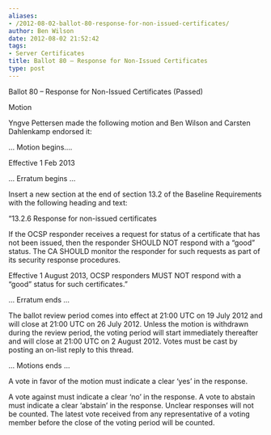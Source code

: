 ```yaml
---
aliases:
- /2012-08-02-ballot-80-response-for-non-issued-certificates/
author: Ben Wilson
date: 2012-08-02 21:52:42
tags:
- Server Certificates
title: Ballot 80 – Response for Non-Issued Certificates
type: post
---
```


Ballot 80 – Response for Non-Issued Certificates (Passed)

Motion

Yngve Pettersen made the following motion and Ben Wilson and Carsten Dahlenkamp endorsed it:

… Motion begins….

Effective 1 Feb 2013

… Erratum begins …

Insert a new section at the end of section 13.2 of the Baseline Requirements with the following heading and text:

“13.2.6 Response for non-issued certificates

If the OCSP responder receives a request for status of a certificate that has not been issued, then the responder SHOULD NOT respond with a “good” status. The CA SHOULD monitor the responder for such requests as part of its security response procedures.

Effective 1 August 2013, OCSP responders MUST NOT respond with a “good” status for such certificates.”

… Erratum ends …

The ballot review period comes into effect at 21:00 UTC on 19 July 2012 and will close at 21:00 UTC on 26 July 2012. Unless the motion is withdrawn during the review period, the voting period will start immediately thereafter and will close at 21:00 UTC on 2 August 2012. Votes must be cast by posting an on-list reply to this thread.

… Motions ends …

A vote in favor of the motion must indicate a clear ‘yes’ in the response.

A vote against must indicate a clear ‘no’ in the response. A vote to abstain must indicate a clear ‘abstain’ in the response. Unclear responses will not be counted. The latest vote received from any representative of a voting member before the close of the voting period will be counted.